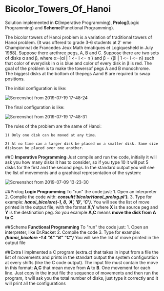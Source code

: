 # Bicolor_Towers_Of_Hanoi
Solution implemented in **C**(Imperative Programming), **Prolog**(Logic Programming) and **Scheme**(Functional Programming).

The bicolor towers of Hanoi problem is a variation of traditional towers of Hanoi problem. (It was offered to grade 3-6 students at 2' eme Championnat de Francedes Jeux Math ́ematiques et Logiquesheld in July 1988). Suppose there arethree pegs, A, B and C. Suppose there are two sets of disks α and β, where α={αi | 1 <= i <= n } and β = {βi | 1 <= i <= n} such that color of everydisk in α is blue and color of every disk in β is red.
The goal of the problem is to make the towersof pegs A and B monochrome. The biggest disks at the bottom of thepegs Aand B are required to swap positions. 

The initial configuration is like:

![Screenshot from 2019-07-19 17-48-24](https://user-images.githubusercontent.com/40428406/61548231-7eea5180-aa4d-11e9-9aa4-2d81c8277dfb.png)


The final configuration is like:

![Screenshot from 2019-07-19 17-48-31](https://user-images.githubusercontent.com/40428406/61548236-83166f00-aa4d-11e9-880e-05db3a1fc078.png)


The rules of the problem are the same of Hanoi:

	1) Only one disk can be moved at any time.

	2) At no time can a larger disk be placed on a smaller disk. Same size diskscan be placed over one another.



##C
**Imperative Programming**
Just compile and run the code, initially it will ask you how many disks it has to consider, so if you type 10 it will put 5 disks for the first and the second pegs.
In the standard output you will see the list of movements and a graphical representation of the system:

![Screenshot from 2019-07-09 13-23-30](https://user-images.githubusercontent.com/40428406/61550243-40a36100-aa52-11e9-9c24-b3762207214b.png)


##Prolog
**Logic Programming**
To "run" the code just: 
	1. Open an interpreter
	2. Compile the code with: ***consult(‘bicolorHanoi_prolog.pl’).***
	3. Type for example: ***hanoi_bicolore(-1, 8, 'A', 'B', 'C').***
You will see the list of move printed in the output file, with the format **X,Y** where **X** is the source peg and **Y** is the destination peg. So you example **A,C** means **move the disk from A to C**


##Scheme
**Functional Programming**
To "run" the code just: 
	1. Open an interpreter, like Dr.Racket
	2. Compile the code
	3. Type for example: ***(hanoi_bicolore -1 4 "A" "B" "C")***
You will see the list of move printed in the output file


##Extra
I implmented a C program (extra.c) that takes in input from a file the list of movements and prints in the standart output the system configuration at every shifts (like the C code output). The input file must contain the move in this format: **A,C** that mean move from **A** to **B**. One movement for each line. Just copy in the input file the sequence of movements and then run the program, it will ask you the total number of disks, just type it correctly and it will print all the configurations


